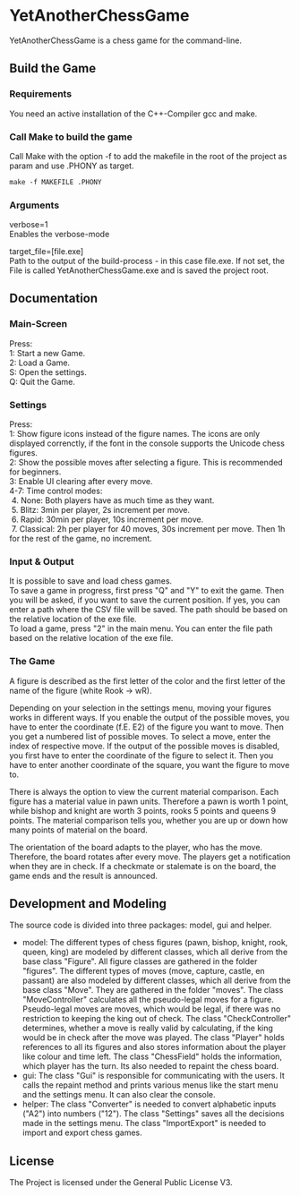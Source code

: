 # YetAnotherChessGame
YetAnotherChessGame is a chess game for the command-line.

## Build the Game

### Requirements
You need an active installation of the C++-Compiler gcc and make.

### Call Make to build the game
Call Make with the option -f to add the makefile in the root of the project as param and use .PHONY as target.<br>
```makefile
make -f MAKEFILE .PHONY
```

### Arguments
verbose=1<br>Enables the verbose-mode<br>

target_file=[file.exe]<br>Path to the output of the build-process - in this case file.exe. 
If not set, the File is called YetAnotherChessGame.exe and is saved the project root.

## Documentation

### Main-Screen 
Press:<br>
 1: Start a new Game.<br>
 2: Load a Game.<br>
 S: Open the settings.<br>
 Q: Quit the Game.<br>

### Settings
Press:<br>
1: Show figure icons instead of the figure names. The icons are only displayed correnctly, if the font in the console supports the Unicode chess figures. <br>
2: Show the possible moves after selecting a figure. This is recommended for beginners.<br>
3: Enable UI clearing after every move. <br>
4-7: Time control modes: <br>
&nbsp;4. None: Both players have as much time as they want. <br>
&nbsp;5. Blitz: 3min per player, 2s increment per move. <br>
&nbsp;6. Rapid: 30min per player, 10s increment per move. <br>
&nbsp;7. Classical: 2h per player for 40 moves, 30s increment per move. Then 1h for the rest of the game, no increment. <br>

### Input & Output
It is possible to save and load chess games. <br> 
To save a game in progress, first press "Q" and "Y" to exit the game. Then you will be asked, if you want to save the current position. If yes, you can enter a path where the CSV file will be saved. The path should be based on the relative location of the exe file. <br>
To load a game, press "2" in the main menu. You can enter the file path based on the relative location of the exe file. <br>

   
### The Game
A figure is described as the first letter of the color and the first letter of the name of the figure (white Rook -> wR). <br>

Depending on your selection in the settings menu, moving your figures works in different ways. If you enable the output of the possible moves, you have to enter the coordinate (f.E. E2) of the figure you want to move. Then you get a numbered list of possible moves. To select a move, enter the index of respective move. If the output of the possible moves is disabled, you first have to enter the coordinate of the figure to select it. Then you have to enter another coordinate of the square, you want the figure to move to. <br>

There is always the option to view the current material comparison. Each figure has a material value in pawn units. Therefore a pawn is worth 1 point, while bishop and knight are worth 3 points, rooks 5 points and queens 9 points. The material comparison tells you, whether you are up or down how many points of material on the board. <br>

The orientation of the board adapts to the player, who has the move. Therefore, the board rotates after every move. The players get a notification when they are in check. If a checkmate or stalemate is on the board, the game ends and the result is announced. <br>

## Development and Modeling
The source code is divided into three packages: model, gui and helper. <br>
* model: The different types of chess figures (pawn, bishop, knight, rook, queen, king) are modeled by different classes, which all derive from the base class "Figure". All figure classes are gathered in the folder "figures". The different types of moves (move, capture, castle, en passant) are also modeled by different classes, which all derive from the base class "Move". They are gathered in the folder "moves". The class "MoveController" calculates all the pseudo-legal moves for a figure. Pseudo-legal moves are moves, which would be legal, if there was no restriction to keeping the king out of check. The class "CheckController" determines, whether a move is really valid by calculating, if the king would be in check after the move was played. The class "Player" holds references to all its figures and also stores information about the player like colour and time left. The class "ChessField" holds the information, which player has the turn. Its also needed to repaint the chess board. <br>
* gui: The class "Gui" is responsible for communicating with the users. It calls the repaint method and prints various menus like the start menu and the settings menu. It can also clear the console. <br>
* helper: The class "Converter" is needed to convert alphabetic inputs ("A2") into numbers ("12"). The class "Settings" saves all the decisions made in the settings menu. The class "ImportExport" is needed to import and export chess games. <br>

## License
The Project is licensed under the General Public License V3.